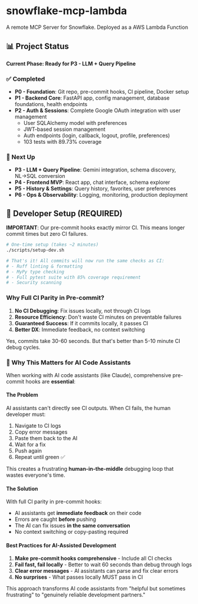 # snowflake-mcp-lambda
A remote MCP Server for Snowflake. Deployed as a AWS Lambda Function

## 📊 Project Status

**Current Phase: Ready for P3 - LLM + Query Pipeline** 

### ✅ Completed
- **P0 - Foundation**: Git repo, pre-commit hooks, CI pipeline, Docker setup
- **P1 - Backend Core**: FastAPI app, config management, database foundations, health endpoints  
- **P2 - Auth & Sessions**: Complete Google OAuth integration with user management
  - User SQLAlchemy model with preferences
  - JWT-based session management  
  - Auth endpoints (login, callback, logout, profile, preferences)
  - 103 tests with 89.73% coverage

### 🎯 Next Up
- **P3 - LLM + Query Pipeline**: Gemini integration, schema discovery, NL→SQL conversion
- **P4 - Frontend MVP**: React app, chat interface, schema explorer  
- **P5 - History & Settings**: Query history, favorites, user preferences
- **P6 - Ops & Observability**: Logging, monitoring, production deployment

## 🚀 Developer Setup (REQUIRED)

**IMPORTANT**: Our pre-commit hooks exactly mirror CI. This means longer commit times but zero CI failures.

```bash
# One-time setup (takes ~2 minutes)
./scripts/setup-dev.sh

# That's it! All commits will now run the same checks as CI:
# - Ruff linting & formatting
# - MyPy type checking
# - Full pytest suite with 85% coverage requirement
# - Security scanning
```

### Why Full CI Parity in Pre-commit?

1. **No CI Debugging**: Fix issues locally, not through CI logs
2. **Resource Efficiency**: Don't waste CI minutes on preventable failures
3. **Guaranteed Success**: If it commits locally, it passes CI
4. **Better DX**: Immediate feedback, no context switching

Yes, commits take 30-60 seconds. But that's better than 5-10 minute CI debug cycles.

### 🤖 Why This Matters for AI Code Assistants

When working with AI code assistants (like Claude), comprehensive pre-commit hooks are **essential**:

#### The Problem
AI assistants can't directly see CI outputs. When CI fails, the human developer must:
1. Navigate to CI logs
2. Copy error messages
3. Paste them back to the AI
4. Wait for a fix
5. Push again
6. Repeat until green ✅

This creates a frustrating **human-in-the-middle** debugging loop that wastes everyone's time.

#### The Solution
With full CI parity in pre-commit hooks:
- AI assistants get **immediate feedback** on their code
- Errors are caught **before** pushing
- The AI can fix issues **in the same conversation**
- No context switching or copy-pasting required

#### Best Practices for AI-Assisted Development
1. **Make pre-commit hooks comprehensive** - Include all CI checks
2. **Fail fast, fail locally** - Better to wait 60 seconds than debug through logs
3. **Clear error messages** - AI assistants can parse and fix clear errors
4. **No surprises** - What passes locally MUST pass in CI

This approach transforms AI code assistants from "helpful but sometimes frustrating" to "genuinely reliable development partners."
